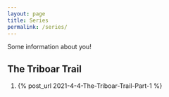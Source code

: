 ```yaml
---
layout: page
title: Series
permalink: /series/
---
```


Some information about you!

## The Triboar Trail

1. {% post_url 2021-4-4-The-Triboar-Trail-Part-1 %}


